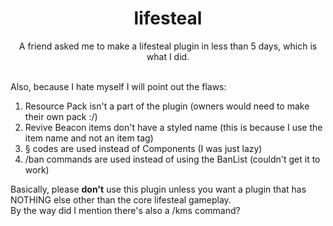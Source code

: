 <div align=center>
  <h1>lifesteal</h1>
  <p>A friend asked me to make a lifesteal plugin in less than 5 days, which is what I did.</p>
</div>
<br/>
Also, because I hate myself I will point out the flaws:
<br/>

1. Resource Pack isn't a part of the plugin (owners would need to make their own pack :/)
2. Revive Beacon items don't have a styled name (this is because I use the item name and not an item tag)
3. § codes are used instead of Components (I was just lazy)
4. /ban commands are used instead of using the BanList (couldn't get it to work)
   

Basically, please **don't** use this plugin unless you want a plugin that has NOTHING else other than the core lifesteal gameplay.
<br/>
By the way did I mention there's also a /kms command?
